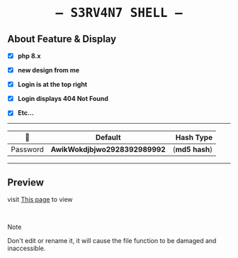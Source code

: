 <h1 align="center">
    <samp>
    — S3RV4N7 SHELL —
    </samp>
  </h1>



## About Feature & Display

- [x] **php 8.x**
- [x] **new design from me**
- [x] **Login is at the top right**
- [x] **Login displays 404 Not Found**
- [x] **Etc...**



______________

| 🐙              | Default                | Hash Type                       |
| ------------- |:----------------------:| -------------------------------:|
| Password      | __AwikWokdjbjwo2928392989992__           | (__md5 hash__)  |
 ______________



## Preview

visit <a href="https://chloethesis.github.io/preview">This page</a> to view

<br>




> [!NOTE]  
> Don't edit or rename it, it will cause the file function to be damaged and inaccessible.


 
